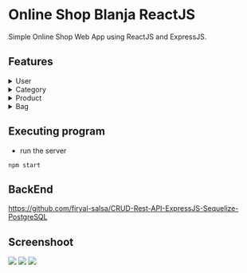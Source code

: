 # Online Shop Blanja ReactJS 
Simple Online Shop Web App using ReactJS and ExpressJS.

## Features
<details>
  <summary>User</summary>
  
  ## Customer
  1. Sign up
  2. Login
  3. Reset password
  4. Address
     * Create
     * Read
     * Update
     * Delete
  
  ## Seller
  1. Sign up
  2. Login
  3. Reset password
  4. Inventory
     * Create
     * Read
     * Read - Sold out
     * Update
     * Delete
</details>

<details>
  <summary>Category</summary>
  
  ## Category
  1. Create
  2. Read
  3. Update
  4. Delete
</details>

<details>
  <summary>Product</summary>
  
  ## Product
  1. Create
  2. Read
  3. Update
  4. Delete
  5. Sort by name
  6. Sort by newest
  7. Sort by price
</details>

<details>
  <summary>Bag</summary>
  
  ## Bag
  1. Create
  2. Read
  3. Update
  4. Delete
</details>

## Executing program

* run the server
```
npm start
```

## BackEnd

https://github.com/firyal-salsa/CRUD-Rest-API-ExpressJS-Sequelize-PostgreSQL

## Screenshoot

<img src="https://res.cloudinary.com/dvehyvk3d/image/upload/v1631118488/samples/blanja/signup_lf9lj6.png" >
<img src="https://res.cloudinary.com/dvehyvk3d/image/upload/v1631834782/users/Untitled_design_g2eodz.png" >
<img src="https://res.cloudinary.com/dvehyvk3d/image/upload/v1631118489/samples/blanja/detailproduct_gt2nc7.png" >
